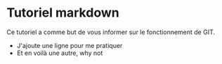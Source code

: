 # Tutoriel markdown

Ce tutoriel a comme but de vous informer sur le fonctionnement de GIT.
- J'ajoute une ligne pour me pratiquer
- Et en voilà une autre, why not